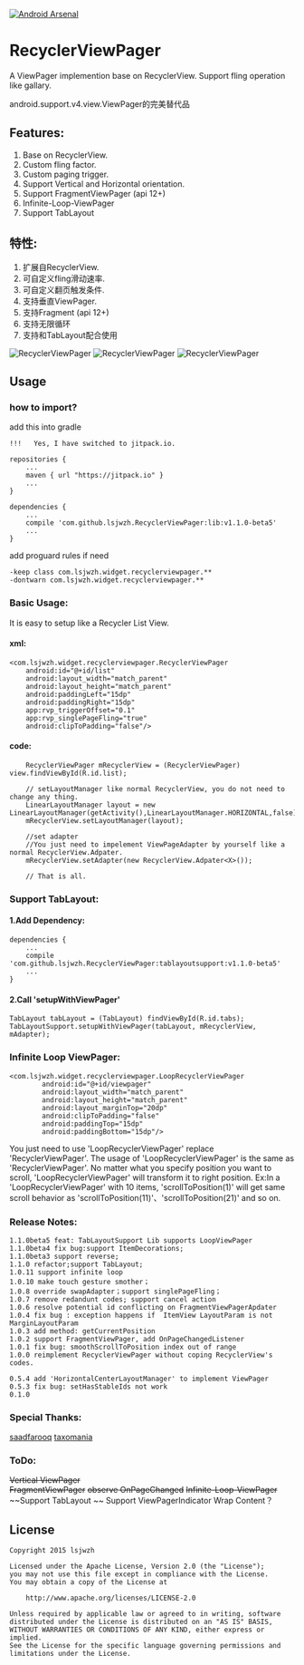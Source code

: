 [![Android Arsenal](https:00000000000000000000000//img.shields.io/badge/Android%20Arsenal-RecyclerViewPager-brightgreen.svg?style=flat)](http://android-arsenal.com/details/1/1622)
# RecyclerViewPager
A ViewPager implemention base on RecyclerView. Support fling operation like gallary.

android.support.v4.view.ViewPager的完美替代品

## Features:
1. Base on RecyclerView.
2. Custom fling factor.
3. Custom paging trigger.
4. Support Vertical and Horizontal orientation.
5. Support FragmentViewPager (api 12+)
6. Infinite-Loop-ViewPager
7. Support TabLayout

## 特性:
1. 扩展自RecyclerView.
2. 可自定义fling滑动速率.
3. 可自定义翻页触发条件.
4. 支持垂直ViewPager.
5. 支持Fragment (api 12+)
6. 支持无限循环
7. 支持和TabLayout配合使用

![RecyclerViewPager](https://github.com/lsjwzh/RecyclerViewPager/blob/master/vertical.gif)
![RecyclerViewPager](https://github.com/lsjwzh/RecyclerViewPager/blob/master/horizontal.gif)
![RecyclerViewPager](https://github.com/lsjwzh/RecyclerViewPager/blob/master/fragment.gif)

## Usage

### how to import?
add this into gradle

	!!!   Yes, I have switched to jitpack.io.

    repositories { 		   
        ...
        maven { url "https://jitpack.io" }
        ...
    }

    dependencies {
        ...
        compile 'com.github.lsjwzh.RecyclerViewPager:lib:v1.1.0-beta5'
        ...
    }

add proguard rules if need

	-keep class com.lsjwzh.widget.recyclerviewpager.**
	-dontwarn com.lsjwzh.widget.recyclerviewpager.**


### Basic Usage:

It is easy to setup like a Recycler List View.

#### xml:

```
<com.lsjwzh.widget.recyclerviewpager.RecyclerViewPager
    android:id="@+id/list"
    android:layout_width="match_parent"
    android:layout_height="match_parent"
    android:paddingLeft="15dp"
    android:paddingRight="15dp"
    app:rvp_triggerOffset="0.1"
    app:rvp_singlePageFling="true"
    android:clipToPadding="false"/>
```
#### code:
```
    RecyclerViewPager mRecyclerView = (RecyclerViewPager) view.findViewById(R.id.list);

    // setLayoutManager like normal RecyclerView, you do not need to change any thing.
    LinearLayoutManager layout = new LinearLayoutManager(getActivity(),LinearLayoutManager.HORIZONTAL,false);
    mRecyclerView.setLayoutManager(layout);

    //set adapter
    //You just need to impelement ViewPageAdapter by yourself like a normal RecyclerView.Adpater.
    mRecyclerView.setAdapter(new RecyclerView.Adpater<X>());
    
    // That is all. 

```
### Support TabLayout:

#### 1.Add Dependency:

    dependencies {
        ...
        compile 'com.github.lsjwzh.RecyclerViewPager:tablayoutsupport:v1.1.0-beta5'
        ...
    }

#### 2.Call 'setupWithViewPager'

    TabLayout tabLayout = (TabLayout) findViewById(R.id.tabs);
    TabLayoutSupport.setupWithViewPager(tabLayout, mRecyclerView, mAdapter);

### Infinite Loop ViewPager:
    <com.lsjwzh.widget.recyclerviewpager.LoopRecyclerViewPager
            android:id="@+id/viewpager"
            android:layout_width="match_parent"
            android:layout_height="match_parent"
            android:layout_marginTop="20dp"
            android:clipToPadding="false"
            android:paddingTop="15dp"
            android:paddingBottom="15dp"/>

You just need to use 'LoopRecyclerViewPager' replace 'RecyclerViewPager'.
The usage of 'LoopRecyclerViewPager' is the same as 'RecyclerViewPager'.
No matter what you specify position you want to scroll, 'LoopRecyclerViewPager' will transform it
 to right position.
Ex:In a 'LoopRecyclerViewPager' with 10 items, 'scrollToPosition(1)' will get
  same scroll behavior as  'scrollToPosition(11)'、'scrollToPosition(21)' and so on.

### Release Notes:
    1.1.0beta5 feat: TabLayoutSupport Lib supports LoopViewPager
    1.1.0beta4 fix bug:support ItemDecorations;
    1.1.0beta3 support reverse;
    1.1.0 refactor;support TabLayout;
    1.0.11 support infinite loop
    1.0.10 make touch gesture smother；
    1.0.8 override swapAdapter；support singlePageFling；
    1.0.7 remove redandunt codes; support cancel action
    1.0.6 resolve potential id conflicting on FragmentViewPagerApdater
    1.0.4 fix bug : exception happens if  ItemView LayoutParam is not MarginLayoutParam
    1.0.3 add method: getCurrentPosition
    1.0.2 support FragmentViewPager, add OnPageChangedListener
    1.0.1 fix bug: smoothScrollToPosition index out of range
    1.0.0 reimplement RecyclerViewPager without coping RecyclerView's codes.

    0.5.4 add 'HorizontalCenterLayoutManager' to implement ViewPager
    0.5.3 fix bug: setHasStableIds not work
    0.1.0

### Special Thanks:
[saadfarooq](https://github.com/saadfarooq)
[taxomania](https://github.com/taxomania)

### ToDo:
~~Vertical ViewPager~~    
~~FragmentViewPager~~
~~observe OnPageChanged~~
~~Infinite-Loop-ViewPager~~
~~Support TabLayout	~~
Support ViewPagerIndicator
Wrap Content？

License
-------

    Copyright 2015 lsjwzh

    Licensed under the Apache License, Version 2.0 (the "License");
    you may not use this file except in compliance with the License.
    You may obtain a copy of the License at

        http://www.apache.org/licenses/LICENSE-2.0

    Unless required by applicable law or agreed to in writing, software
    distributed under the License is distributed on an "AS IS" BASIS,
    WITHOUT WARRANTIES OR CONDITIONS OF ANY KIND, either express or implied.
    See the License for the specific language governing permissions and
    limitations under the License.
